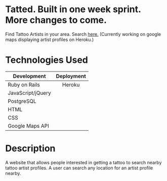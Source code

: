 # Tatted. Built in one week sprint. More changes to come.
Find Tattoo Artists in your area.
Search [here.](https://dry-sierra-70053.herokuapp.com/ "Title") (Currently working on google maps displaying artist profiles on Heroku.)

# Technologies Used

| Development   | Deployment    |
| ------------- |:-------------:|
| Ruby on Rails | Heroku        |
| JavaScript/jQuery |            |
| PostgreSQL    |               |
| HTML          |               |
| CSS           |               |
| Google Maps API |             |

# Description
A website that allows people interested in getting a tattoo to search nearby tattoo artist profiles. A user can search any location for an artist profile nearby.
